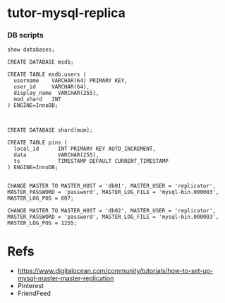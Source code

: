 # tutor-mysql-replica

### DB scripts

```
show databases;

CREATE DATABASE msdb;

CREATE TABLE msdb.users (
  username    VARCHAR(64) PRIMARY KEY,
  user_id     VARCHAR(64),
  display_name  VARCHAR(255),
  mod_shard   INT
) ENGINE=InnoDB;



CREATE DATABASE shard[mum];

CREATE TABLE pins (
  local_id      INT PRIMARY KEY AUTO_INCREMENT,
  data          VARCHAR(255),
  ts            TIMESTAMP DEFAULT CURRENT_TIMESTAMP
) ENGINE=InnoDB;


CHANGE MASTER TO MASTER_HOST = 'db01', MASTER_USER = 'replicator', MASTER_PASSWORD = 'password', MASTER_LOG_FILE = 'mysql-bin.000003', MASTER_LOG_POS = 607;

CHANGE MASTER TO MASTER_HOST = 'db02', MASTER_USER = 'replicator', MASTER_PASSWORD = 'password', MASTER_LOG_FILE = 'mysql-bin.000003', MASTER_LOG_POS = 1255;
```


# Refs
- https://www.digitalocean.com/community/tutorials/how-to-set-up-mysql-master-master-replication
- Pinterest
- FriendFeed
